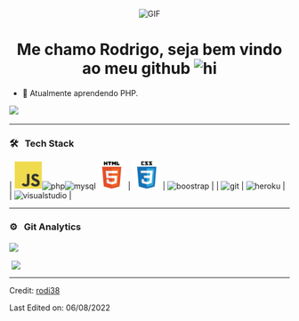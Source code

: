 <p align="center">
<img alt="GIF" src="https://github.com/arsentieva/arsentieva/blob/main/code.gif?raw=true" height="280" />
 <p/>
<h1 align="center"> Me chamo Rodrigo, seja bem vindo ao meu github <img src="https://user-images.githubusercontent.com/1303154/88677602-1635ba80-d120-11ea-84d8-d263ba5fc3c0.gif" width="28px" alt="hi"></h1>

<!-- TODO: Add last video link -->

- :seedling: Atualmente aprendendo PHP.

[<img src="https://img.shields.io/badge/linkedin-%230077B5.svg?&style=for-the-badge&logo=linkedin&logoColor=white" />](https://www.linkedin.com/in/rodrigo-rocha-1206351ba/)

<hr>

### 🛠 &nbsp; Tech Stack

<!--| <img src="https://raw.githubusercontent.com/devicons/devicon/master/icons/nodejs/nodejs-original-wordmark.svg" width="40"> | <img src="https://raw.githubusercontent.com/devicons/devicon/master/icons/express/express-original-wordmark.svg" width="40"> -->  
|
<img src="https://raw.githubusercontent.com/devicons/devicon/master/icons/javascript/javascript-original.svg" width="50"><img src="https://www.vectorlogo.zone/logos/php/php-ar21.svg" alt="php" width="50"><img src="https://www.vectorlogo.zone/logos/mysql/mysql-ar21.svg" alt="mysql" width="50"> <img src="https://raw.githubusercontent.com/devicons/devicon/master/icons/html5/html5-original-wordmark.svg" alt="html5" width="50"> | <img src="https://raw.githubusercontent.com/devicons/devicon/master/icons/css3/css3-original-wordmark.svg" alt="css3" width="50" height="50"/> | <img src="https://www.vectorlogo.zone/logos/getbootstrap/getbootstrap-icon.svg" alt="boostrap" width="50"> | | <img src="https://www.vectorlogo.zone/logos/git-scm/git-scm-icon.svg" alt="git" width="50"> | <img src="https://www.vectorlogo.zone/logos/heroku/heroku-icon.svg" alt="heroku" width="50">  | | <img src="https://www.vectorlogo.zone/logos/visualstudio_code/visualstudio_code-icon.svg" alt="visualstudio" width="50"> |

<hr>

### ⚙️ &nbsp; Git Analytics
 
<p><img align="center" src="https://github-readme-stats.vercel.app/api?username=rodi38&theme=dark&show_icons=true" /></p>
<p>&nbsp;<img align="center" src="https://github-readme-stats.vercel.app/api/top-langs/?username=rodi38&theme=dark&layout=compact" width="410" /></p>

------
Credit: [rodi38](https://github.com/rodi38)

Last Edited on: 06/08/2022
